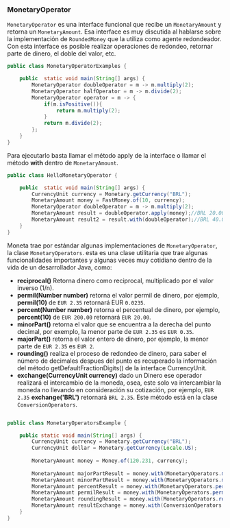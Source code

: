 ### MonetaryOperator


```MonetaryOperator``` es una interface funcional que recibe un ```MonetaryAmount``` y retorna un ```MonetaryAmount```. Esa interface es muy discutida al hablarse sobre la implementación de ```RoundedMoney``` que la utiliza como agente redondeador. Con esta interface es posible realizar operaciones de redondeo, retornar parte de dinero, el doble del valor, etc. 

```java
public class MonetaryOperatorExamples {

    public  static void main(String[] args) {
        MonetaryOperator doubleOperator = m -> m.multiply(2);
        MonetaryOperator halfOperator = m -> m.divide(2);
        MonetaryOperator operator = m -> {
            if(m.isPositive()){
                return m.multiply(2);
            }
            return m.divide(2);
        };
    }
}
```

Para ejecutarlo basta llamar el método apply de la interface o llamar el método **with** dentro de ```MonetaryAmount```.


```java
public class HelloMonetaryOperator {

    public  static void main(String[] args) {
        CurrencyUnit currency = Monetary.getCurrency("BRL");
        MonetaryAmount money = FastMoney.of(10, currency);
        MonetaryOperator doubleOperator = m -> m.multiply(2);
        MonetaryAmount result = doubleOperator.apply(money);//BRL 20.00000
        MonetaryAmount result2 = result.with(doubleOperator);//BRL 40.00000
    }
}
```


Moneta trae por estándar algunas implementaciones de `MonetaryOperator`, la clase `MonetaryOperators`. esta es una clase utilitaria que trae algunas funcionalidades importantes y algunas veces muy cotidiano dentro de la vida de un desarrollador Java, como:



* **reciprocal()** Retorna dinero como reciprocal, multiplicado por el valor inverso (1/n).
* **permil(Number number)** retorna el valor permil de dinero, por ejemplo, **permil(10)** de `EUR 2.35` retornará EUR `0.0235`.
* **percent(Number number)** retorna el percentual de dinero, por ejemplo, **percent(10)** de `EUR 200.00` retornará `EUR 20.00`.
* **minorPart()** retorna el valor que se encuentra a la derecha del punto decimal, por exemplo, la menor parte de `EUR 2.35` es ```EUR 0.35```.
* **majorPart()** retorna el valor entero de dinero, por ejemplo, la menor parte de `EUR 2.35` es `EUR 2`.
* **rounding()** realiza el proceso de redondeo de dinero, para saber el número de decimales despues del punto es recuperado la información del método getDefaultFractionDigits() de la interface CurrencyUnit.
* **exchange(CurrencyUnit currency)** dado un Dinero ese operador realizará el intercambio de la moneda, osea, este solo va intercambiar la moneda no llevando en consideración su cotización, por ejemplo, `EUR 2.35` **exchange('BRL')** retornará `BRL 2.35`. Este método está en la clase `ConversionOperators`.

```java

public class MonetaryOperatorsExample {

    public static void main(String[] args) {
        CurrencyUnit currency = Monetary.getCurrency("BRL");
        CurrencyUnit dollar = Monetary.getCurrency(Locale.US);
        
        MonetaryAmount money = Money.of(120.231, currency);
        
        MonetaryAmount majorPartResult = money.with(MonetaryOperators.majorPart());//BRL 120
        MonetaryAmount minorPartResult = money.with(MonetaryOperators.minorPart());//BRL 0.231
        MonetaryAmount percentResult = money.with(MonetaryOperators.percent(20));//BRL 24.0462
        MonetaryAmount permilResult = money.with(MonetaryOperators.permil(100));//BRL 12.0231
        MonetaryAmount roundingResult = money.with(MonetaryOperators.rounding());//BRL 120.23
        MonetaryAmount resultExchange = money.with(ConversionOperators.exchange(dollar));//USD 120.231
    }
}
```
